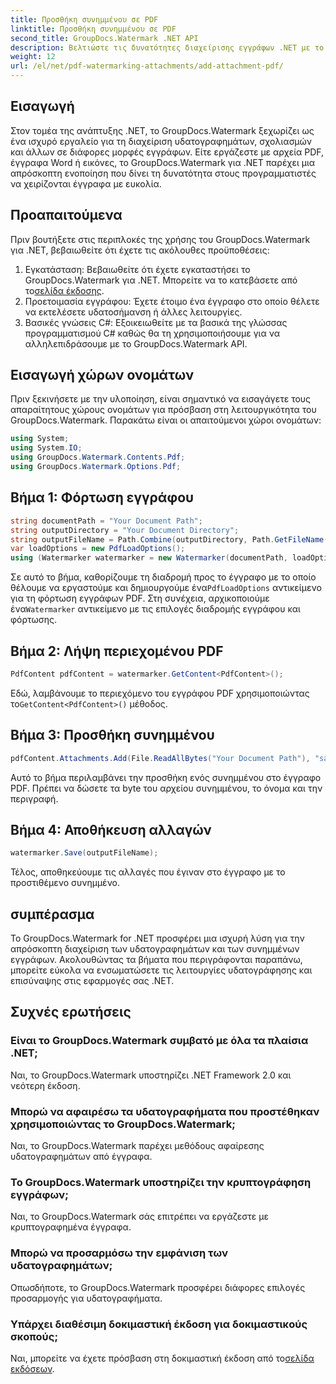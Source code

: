 ```yaml
---
title: Προσθήκη συνημμένου σε PDF
linktitle: Προσθήκη συνημμένου σε PDF
second_title: GroupDocs.Watermark .NET API
description: Βελτιώστε τις δυνατότητες διαχείρισης εγγράφων .NET με το GroupDocs.Watermark για απρόσκοπτη υδατοσήμανση και χειρισμό συνημμένων.
weight: 12
url: /el/net/pdf-watermarking-attachments/add-attachment-pdf/
---
```

## Εισαγωγή
Στον τομέα της ανάπτυξης .NET, το GroupDocs.Watermark ξεχωρίζει ως ένα ισχυρό εργαλείο για τη διαχείριση υδατογραφημάτων, σχολιασμών και άλλων σε διάφορες μορφές εγγράφων. Είτε εργάζεστε με αρχεία PDF, έγγραφα Word ή εικόνες, το GroupDocs.Watermark για .NET παρέχει μια απρόσκοπτη ενοποίηση που δίνει τη δυνατότητα στους προγραμματιστές να χειρίζονται έγγραφα με ευκολία.
## Προαπαιτούμενα
Πριν βουτήξετε στις περιπλοκές της χρήσης του GroupDocs.Watermark για .NET, βεβαιωθείτε ότι έχετε τις ακόλουθες προϋποθέσεις:
1.  Εγκατάσταση: Βεβαιωθείτε ότι έχετε εγκαταστήσει το GroupDocs.Watermark για .NET. Μπορείτε να το κατεβάσετε από το[σελίδα έκδοσης](https://releases.groupdocs.com/Watermark/net/).
2. Προετοιμασία εγγράφου: Έχετε έτοιμο ένα έγγραφο στο οποίο θέλετε να εκτελέσετε υδατοσήμανση ή άλλες λειτουργίες.
3. Βασικές γνώσεις C#: Εξοικειωθείτε με τα βασικά της γλώσσας προγραμματισμού C# καθώς θα τη χρησιμοποιήσουμε για να αλληλεπιδράσουμε με το GroupDocs.Watermark API.

## Εισαγωγή χώρων ονομάτων
Πριν ξεκινήσετε με την υλοποίηση, είναι σημαντικό να εισαγάγετε τους απαραίτητους χώρους ονομάτων για πρόσβαση στη λειτουργικότητα του GroupDocs.Watermark. Παρακάτω είναι οι απαιτούμενοι χώροι ονομάτων:
```csharp
using System;
using System.IO;
using GroupDocs.Watermark.Contents.Pdf;
using GroupDocs.Watermark.Options.Pdf;
```
## Βήμα 1: Φόρτωση εγγράφου
```csharp
string documentPath = "Your Document Path";
string outputDirectory = "Your Document Directory";
string outputFileName = Path.Combine(outputDirectory, Path.GetFileName(documentPath));
var loadOptions = new PdfLoadOptions();
using (Watermarker watermarker = new Watermarker(documentPath, loadOptions))
```
 Σε αυτό το βήμα, καθορίζουμε τη διαδρομή προς το έγγραφο με το οποίο θέλουμε να εργαστούμε και δημιουργούμε ένα`PdfLoadOptions` αντικείμενο για τη φόρτωση εγγράφων PDF. Στη συνέχεια, αρχικοποιούμε ένα`Watermarker` αντικείμενο με τις επιλογές διαδρομής εγγράφου και φόρτωσης.
## Βήμα 2: Λήψη περιεχομένου PDF
```csharp
PdfContent pdfContent = watermarker.GetContent<PdfContent>();
```
 Εδώ, λαμβάνουμε το περιεχόμενο του εγγράφου PDF χρησιμοποιώντας το`GetContent<PdfContent>()` μέθοδος.
## Βήμα 3: Προσθήκη συνημμένου
```csharp
pdfContent.Attachments.Add(File.ReadAllBytes("Your Document Path"), "sample doc", "sample doc as attachment");
```
Αυτό το βήμα περιλαμβάνει την προσθήκη ενός συνημμένου στο έγγραφο PDF. Πρέπει να δώσετε τα byte του αρχείου συνημμένου, το όνομα και την περιγραφή.
## Βήμα 4: Αποθήκευση αλλαγών
```csharp
watermarker.Save(outputFileName);
```
Τέλος, αποθηκεύουμε τις αλλαγές που έγιναν στο έγγραφο με το προστιθέμενο συνημμένο.

## συμπέρασμα
Το GroupDocs.Watermark for .NET προσφέρει μια ισχυρή λύση για την απρόσκοπτη διαχείριση των υδατογραφημάτων και των συνημμένων εγγράφων. Ακολουθώντας τα βήματα που περιγράφονται παραπάνω, μπορείτε εύκολα να ενσωματώσετε τις λειτουργίες υδατογράφησης και επισύναψης στις εφαρμογές σας .NET.
## Συχνές ερωτήσεις
### Είναι το GroupDocs.Watermark συμβατό με όλα τα πλαίσια .NET;
Ναι, το GroupDocs.Watermark υποστηρίζει .NET Framework 2.0 και νεότερη έκδοση.
### Μπορώ να αφαιρέσω τα υδατογραφήματα που προστέθηκαν χρησιμοποιώντας το GroupDocs.Watermark;
Ναι, το GroupDocs.Watermark παρέχει μεθόδους αφαίρεσης υδατογραφημάτων από έγγραφα.
### Το GroupDocs.Watermark υποστηρίζει την κρυπτογράφηση εγγράφων;
Ναι, το GroupDocs.Watermark σάς επιτρέπει να εργάζεστε με κρυπτογραφημένα έγγραφα.
### Μπορώ να προσαρμόσω την εμφάνιση των υδατογραφημάτων;
Οπωσδήποτε, το GroupDocs.Watermark προσφέρει διάφορες επιλογές προσαρμογής για υδατογραφήματα.
### Υπάρχει διαθέσιμη δοκιμαστική έκδοση για δοκιμαστικούς σκοπούς;
 Ναι, μπορείτε να έχετε πρόσβαση στη δοκιμαστική έκδοση από το[σελίδα εκδόσεων](https://releases.groupdocs.com/).